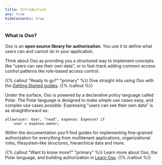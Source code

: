 ```yaml
---
title: Introduction
any: true
hideContents: true
---
```


### What is Oso?

Oso is an **open source library for authorization**. You use it to define what
users can and cannot do in your application.

Think about Oso as providing you a structured way to implement concepts like
"users can see their own data", or to fast-track adding common access control
patterns like role-based access control.

{{% callout "Ready to go?" "primary" %}}
  Dive straight into using Oso with the [Getting Started
  guides](getting-started).
{{% /callout %}}

Under the surface, Oso is powered by a declarative policy language called
Polar. The Polar language is designed to make simple use cases easy, and
complex use cases _possible_. Expressing "users can see their own data" is as
straightforward as:

```polar
allow(user: User, "read", expense: Expense) if
    user = expense.owner;
```

Within the documentation you'll find guides for implementing fine-grained
authorization for everything from multitenant applications, organizational
roles, filesystem-like structures, hierarchical data and more.

{{% callout "Want to know more?" "primary" %}}
  Learn more about Oso, the Polar language, and building authorization in
  [Learn Oso](../learn/).
{{% /callout %}}
